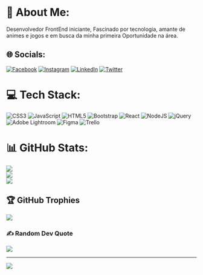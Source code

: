# 💫 About Me:
Desenvolvedor FrontEnd iniciante, Fascinado por tecnologia, amante de animes e jogos e em busca da minha primeira Oportunidade na área. 


## 🌐 Socials:
[![Facebook](https://img.shields.io/badge/Facebook-%231877F2.svg?logo=Facebook&logoColor=white)](https://facebook.com/RamonUriel) [![Instagram](https://img.shields.io/badge/Instagram-%23E4405F.svg?logo=Instagram&logoColor=white)](https://instagram.com/Ramonuriel_) [![LinkedIn](https://img.shields.io/badge/LinkedIn-%230077B5.svg?logo=linkedin&logoColor=white)](https://linkedin.com/in/ramonuriel) [![Twitter](https://img.shields.io/badge/Twitter-%231DA1F2.svg?logo=Twitter&logoColor=white)](https://twitter.com/Ramonuriel) 

# 💻 Tech Stack:
![CSS3](https://img.shields.io/badge/css3-%231572B6.svg?style=for-the-badge&logo=css3&logoColor=white) ![JavaScript](https://img.shields.io/badge/javascript-%23323330.svg?style=for-the-badge&logo=javascript&logoColor=%23F7DF1E) ![HTML5](https://img.shields.io/badge/html5-%23E34F26.svg?style=for-the-badge&logo=html5&logoColor=white) ![Bootstrap](https://img.shields.io/badge/bootstrap-%23563D7C.svg?style=for-the-badge&logo=bootstrap&logoColor=white) ![React](https://img.shields.io/badge/react-%2320232a.svg?style=for-the-badge&logo=react&logoColor=%2361DAFB) ![NodeJS](https://img.shields.io/badge/node.js-6DA55F?style=for-the-badge&logo=node.js&logoColor=white) ![jQuery](https://img.shields.io/badge/jquery-%230769AD.svg?style=for-the-badge&logo=jquery&logoColor=white) ![Adobe Lightroom](https://img.shields.io/badge/Adobe%20Lightroom-31A8FF.svg?style=for-the-badge&logo=Adobe%20Lightroom&logoColor=white) 	![Figma](https://img.shields.io/badge/figma-%23F24E1E.svg?style=for-the-badge&logo=figma&logoColor=white) ![Trello](https://img.shields.io/badge/Trello-%23026AA7.svg?style=for-the-badge&logo=Trello&logoColor=white)
# 📊 GitHub Stats:
![](https://github-readme-stats.vercel.app/api?username=Ramonuriel&theme=dark&hide_border=false&include_all_commits=true&count_private=true)<br/>
![](https://github-readme-streak-stats.herokuapp.com/?user=Ramonuriel&theme=dark&hide_border=false)<br/>
![](https://github-readme-stats.vercel.app/api/top-langs/?username=Ramonuriel&theme=dark&hide_border=false&include_all_commits=true&count_private=true&layout=compact)

## 🏆 GitHub Trophies
![](https://github-profile-trophy.vercel.app/?username=Ramonuriel&theme=discord&no-frame=false&no-bg=true&margin-w=4)

### ✍️ Random Dev Quote
![](https://quotes-github-readme.vercel.app/api?type=horizontal&theme=radical)

---
[![](https://visitcount.itsvg.in/api?id=Ramonuriel&icon=1&color=0)](https://visitcount.itsvg.in)

<!-- Proudly created with GPRM ( https://gprm.itsvg.in ) -->
